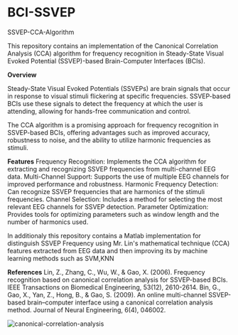 # BCI-SSVEP
SSVEP-CCA-Algorithm

This repository contains an implementation of the Canonical Correlation Analysis (CCA) algorithm for frequency recognition in Steady-State Visual Evoked Potential (SSVEP)-based Brain-Computer Interfaces (BCIs).

**Overview**

Steady-State Visual Evoked Potentials (SSVEPs) are brain signals that occur in response to visual stimuli flickering at specific frequencies. SSVEP-based BCIs use these signals to detect the frequency at which the user is attending, allowing for hands-free communication and control.

The CCA algorithm is a promising approach for frequency recognition in SSVEP-based BCIs, offering advantages such as improved accuracy, robustness to noise, and the ability to utilize harmonic frequencies as stimuli.

**Features**
Frequency Recognition: Implements the CCA algorithm for extracting and recognizing SSVEP frequencies from multi-channel EEG data.
Multi-Channel Support: Supports the use of multiple EEG channels for improved performance and robustness.
Harmonic Frequency Detection: Can recognize SSVEP frequencies that are harmonics of the stimuli frequencies.
Channel Selection: Includes a method for selecting the most relevant EEG channels for SSVEP detection.
Parameter Optimization: Provides tools for optimizing parameters such as window length and the number of harmonics used.

In additionaly this  repository contains a Matlab implementation for distinguish SSVEP Frequency using Mr. Lin's mathematical technique (CCA) features extracted from EEG data and then improving its by machine learning methods such as SVM,KNN

**References**
Lin, Z., Zhang, C., Wu, W., & Gao, X. (2006). Frequency recognition based on canonical correlation analysis for SSVEP-based BCIs. IEEE Transactions on Biomedical Engineering, 53(12), 2610-2614.
Bin, G., Gao, X., Yan, Z., Hong, B., & Gao, S. (2009). An online multi-channel SSVEP-based brain–computer interface using a canonical correlation analysis method. Journal of Neural Engineering, 6(4), 046002.



![canonical-correlation-analysis](https://github.com/thehabibimm/BCI-SSVEP/assets/123571190/71269eee-6312-4b96-8897-51876bc209a6)
